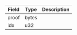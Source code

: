 | Field | Type  | Description |
| ----- | ----- | ----------- |
| proof | bytes |             |
| idx   | u32   |             |

